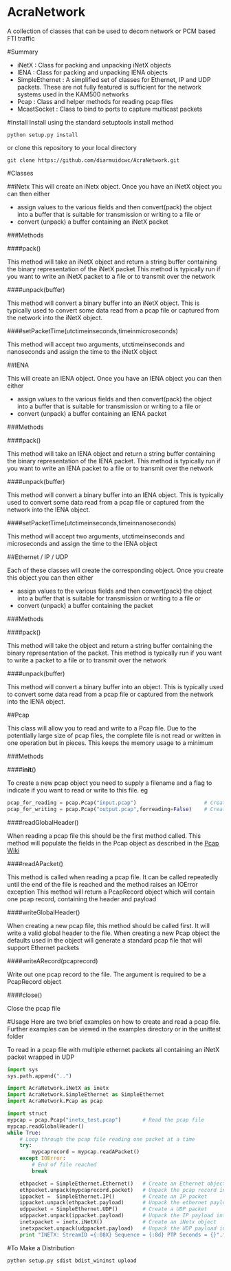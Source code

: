 AcraNetwork
===========

A collection of classes that can be used to decom network or PCM based FTI traffic

#Summary

* iNetX : Class for packing and unpacking iNetX objects
* IENA  : Class for packing and unpacking IENA objects
* SimpleEthernet : A  simplified set of classes for Ethernet, IP and UDP packets. These are not fully featured is
sufficient for the network systems used in the KAM500 networks
* Pcap : Class and helper methods for reading pcap files
* McastSocket : Class to bind to ports to capture multicast packets

#Install
Install using the standard setuptools install method
```shell
python setup.py install
```
or clone this repository to your local directory

```shell
git clone https://github.com/diarmuidcwc/AcraNetwork.git
```

#Classes

##iNetx
This will create an iNetx object. Once you have an iNetX object you can then either
* assign values to the various fields and then convert(pack) the object into a buffer that is suitable for transmission
or writing to a file or
* convert (unpack) a buffer containing an iNetX packet

###Methods

####pack()

This method will take an iNetX object and return a string buffer containing the binary representation of the iNetX packet
This method is typically run if you want to write an iNetX packet to a file or to transmit over the network

####unpack(buffer)

This method will convert a binary buffer into an iNetX object. This is typically used to convert some data read from a
pcap file or captured from the network into the iNetX object.

####setPacketTime(utctimeinseconds,timeinmicroseconds)

This method will accept two arguments, utctimeinseconds and nanoseconds and assign the time to the iNetX object


##IENA

This will create an IENA object. Once you have an IENA object you can then either
* assign values to the various fields and then convert(pack) the object into a buffer that is suitable for transmission
or writing to a file or
* convert (unpack) a buffer containing an IENA packet

###Methods

####pack()

This method will take an IENA object and return a string buffer containing the binary representation of the IENA packet.
This method is typically run if you want to write an IENA packet to a file or to transmit over the network

####unpack(buffer)

This method will convert a binary buffer into an IENA object. This is typically used to convert some data read from a
pcap file or captured from the network into the IENA object.

####setPacketTime(utctimeinseconds,timeinnanoseconds)

This method will accept two arguments, utctimeinseconds and microseconds and assign the time to the IENA object

##Ethernet / IP / UDP

Each of these classes will create the corresponding object. Once you create this object you can then either
* assign values to the various fields and then convert(pack) the object into a buffer that is suitable for transmission
or writing to a file or
* convert (unpack) a buffer containing the packet

###Methods

####pack()

This method will take the object and return a string buffer containing the binary representation of the packet.
This method is typically run if you want to write a packet to a file or to transmit over the network

####unpack(buffer)

This method will convert a binary buffer into an object. This is typically used to convert some data read from a
pcap file or captured from the network into the IENA object.

##Pcap

This class will allow you to read and write to a Pcap file. Due to the potentially large size of pcap files, the complete
file is not read or written in one operation but in pieces. This keeps the memory usage to a minimum

###Methods

####__init__()

To create a new pcap object you need to supply a filename and a flag to indicate if you want to read or write to this
file. eg
```python
pcap_for_reading = pcap.Pcap("input.pcap") 						# Create a new Pcap object based on reading from the file
pcap_for_writing = pcap.Pcap("output.pcap",forreading=False)	# Create a new Pcap object that will be writting to a file
```

####readGlobalHeader()

When reading a pcap file this should be the first method called. This method will populate the fields in the Pcap object
as described in the [Pcap Wiki](http://wiki.wireshark.org/Development/LibpcapFileFormat#Global_Header)

####readAPacket()

This method is called when reading a pcap file. It can be called repeatedly until the end of the file is reached and
the method raises an IOError exception
This method will return a PcapRecord object which will contain one pcap record, containing the header and payload

####writeGlobalHeader()

When creating a new pcap file, this method should be called first. It will write a valid global header to the file.
When creating a new Pcap object the defaults used in the object will generate a standard pcap file that will support
Ethernet packets

####writeARecord(pcaprecord)

Write out one pcap record to the file. The argument is required to be a PcapRecord object

####close()

Close the pcap file




#Usage
Here are two brief examples on how to create and read a pcap file. Further examples can be viewed in the examples
directory or in the unittest folder

To read in a pcap file with multiple ethernet packets all containing an iNetX packet wrapped in UDP

```python
import sys
sys.path.append("..")

import AcraNetwork.iNetX as inetx
import AcraNetwork.SimpleEthernet as SimpleEthernet
import AcraNetwork.Pcap as pcap

import struct
mypcap = pcap.Pcap("inetx_test.pcap")       # Read the pcap file
mypcap.readGlobalHeader()
while True:
	# Loop through the pcap file reading one packet at a time
	try:
		mypcaprecord = mypcap.readAPacket()
	except IOError:
		# End of file reached
		break

	ethpacket = SimpleEthernet.Ethernet()   # Create an Ethernet object
	ethpacket.unpack(mypcaprecord.packet)   # Unpack the pcap record into the eth object
	ippacket =  SimpleEthernet.IP()         # Create an IP packet
	ippacket.unpack(ethpacket.payload)      # Unpack the ethernet payload into the IP packet
	udppacket = SimpleEthernet.UDP()        # Create a UDP packet
	udppacket.unpack(ippacket.payload)      # Unpack the IP payload into the UDP packet
	inetxpacket = inetx.iNetX()             # Create an iNetx object
	inetxpacket.unpack(udppacket.payload)   # Unpack the UDP payload into this iNetX object
	print "INETX: StreamID ={:08X} Sequence = {:8d} PTP Seconds = {}".format(inetxpacket.streamid,inetxpacket.sequence,inetxpacket.ptptimeseconds)
```

#To Make a Distribution
```
python setup.py sdist bdist_wininst upload
```